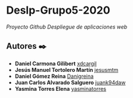# Deslp-Grupo5-2020

_Proyecto Github Despliegue de aplicaciones web_

## Autores ✒️

* **Daniel Carmona Gilibert** [xdcargil](https://github.com/xdcargil)
* **Jesús Manuel Tortolero Martín**  [jesusmtm](https://github.com/jesusmtm)
* **Daniel Gómez Reina** [Danigreina](https://github.com/Danigreina)
* **Juan Carlos Alvarado Salguero** [juank94daw](https://github.com/juank94daw)
* **Yasmina Torres Elena** [yasminatorres](https://github.com/yasminatorres)
